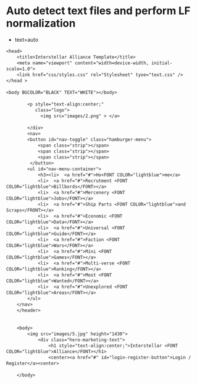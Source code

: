 # Auto detect text files and perform LF normalization
* text=auto
<!DOCTYPE html
<html>
    <head>
        <title>Interstellar Alliance Template</title>
        <meta name="viewport" content="width=device-width, initial-scale=1.0">
        <link href="css/styles.css" rel="Stylesheet" tyoe="text.css" />
    </head >

    <body BGCOLOR="BLACK" TEXT="WHITE"></body>
        
            <p style="text-align:center;"
               class="logo"> 
                 <img src="images/2.png" > </a>
                   
            </div>
            <nav>
            <button id="nav-toggle" class="hamburger-menu">
                <span class="strip"></span>
                <span class="strip"></span>
                <span class="strip"></span>
             </button>
            <ul id="nav-menu-container">
                <h3><li>  <a href="#">Ho<FONT COLOR="lightblue">me</a>
                <li>  <a href="#">Recrutment <FONT COLOR="lightblue">Billbords</FONT></a>
                <li>  <a href="#">Mercenery <FONT COLOR="lightblue">Jobs</FONT></a>
                <li>  <a href="#">Ship Parts <FONT COLOR="lightblue">and Scraps</FRONT></a>
                <li>  <a href="#">Economic <FONT COLOR="lightblue">Data</FONT></a>
                <li>  <a href="#">Universal <FONT COLOR="lightblue">Guide</FONT></a>
                <li>  <a href="#">Faction <FONT COLOR="lightblue">Wars</FONT></a>
                <li>  <a href="#">Mini <FONT COLOR="lightblue">Games</FONT></a>
                <li>  <a href="#">Multi-verse <FONT COLOR="lightblue">Ranking</FONT></a>
                <li>  <a href="#">Most <FONT COLOR="lightblue">Wanted</FONT></a>
                <li>  <a href="#">Unexplored <FONT COLOR="lightblue">Areas</FONT></a>   
            </ul>
        </nav>
        </header>

        
        <body>
            <img src="images/5.jpg" height="1430">
                <div class="hero-marketing-text">
                    <h1 style="text-align:center;">Interstellar <FONT COLOR="lightblue">Alliance</FONT></h1>
                    <center><a href="#" id="login-register-button">Login / Register</a><center>
        
        </body>
